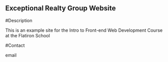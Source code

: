 Exceptional Realty Group Website
---

#Description

This is an example site for the Intro to Front-end Web Development Course at the
Flatiron School

#Contact

email
